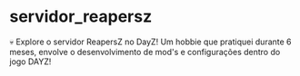 # servidor_reapersz
💀 Explore o servidor ReapersZ no DayZ! Um hobbie que pratiquei durante 6 meses, envolve o desenvolvimento de mod's e configurações dentro do jogo DAYZ!
